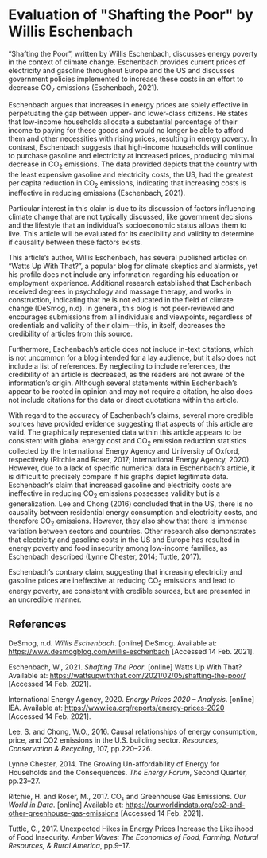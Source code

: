 # Evaluation of "Shafting the Poor" by Willis Eschenbach

“Shafting the Poor”, written by Willis Eschenbach, discusses energy poverty in the context of climate change. Eschenbach provides current prices of electricity and gasoline throughout Europe and the US and discusses government policies implemented to increase these costs in an effort to decrease CO<sub>2</sub> emissions (Eschenbach, 2021).

Eschenbach argues that increases in energy prices are solely effective in perpetuating the gap between upper- and lower-class citizens. He states that low-income households allocate a substantial percentage of their income to paying for these goods and would no longer be able to afford them and other necessities with rising prices, resulting in energy poverty. In contrast, Eschenbach suggests that high-income households will continue to purchase gasoline and electricity at increased prices, producing minimal decrease in CO<sub>2</sub> emissions. The data provided depicts that the country with the least expensive gasoline and electricity costs, the US, had the greatest per capita reduction in CO<sub>2</sub> emissions, indicating that increasing costs is ineffective in reducing emissions (Eschenbach, 2021).

Particular interest in this claim is due to its discussion of factors influencing climate change that are not typically discussed, like government decisions and the lifestyle that an individual’s socioeconomic status allows them to live. This article will be evaluated for its credibility and validity to determine if causality between these factors exists. 

This article’s author, Willis Eschenbach, has several published articles on “Watts Up With That?”, a popular blog for climate skeptics and alarmists, yet his profile does not include any information regarding his education or employment experience. Additional research established that Eschenbach received degrees in psychology and massage therapy, and works in construction, indicating that he is not educated in the field of climate change (DeSmog, n.d). In general, this blog is not peer-reviewed and encourages submissions from all individuals and viewpoints, regardless of credentials and validity of their claim—this, in itself, decreases the credibility of articles from this source. 

Furthermore, Eschenbach’s article does not include in-text citations, which is not uncommon for a blog intended for a lay audience, but it also does not include a list of references. By neglecting to include references, the credibility of an article is decreased, as the readers are not aware of the information’s origin. Although several statements within Eschenbach’s appear to be rooted in opinion and may not require a citation, he also does not include citations for the data or direct quotations within the article. 

With regard to the accuracy of Eschenbach’s claims, several more credible sources have provided evidence suggesting that aspects of this article are valid. The graphically represented data within this article appears to be consistent with global energy cost and CO<sub>2</sub> emission reduction statistics collected by the International Energy Agency and University of Oxford, respectively (Ritchie and Roser, 2017; International Energy Agency, 2020). However, due to a lack of specific numerical data in Eschenbach’s article, it is difficult to precisely compare if his graphs depict legitimate data. Eschenbach’s claim that increased gasoline and electricity costs are ineffective in reducing CO<sub>2</sub> emissions possesses validity but is a generalization. Lee and Chong (2016) concluded that in the US, there is no causality between residential energy consumption and electricity costs, and therefore CO<sub>2</sub> emissions. However, they also show that there is immense variation between sectors and countries. Other research also demonstrates that electricity and gasoline costs in the US and Europe has resulted in energy poverty and food insecurity among low-income families, as Eschenbach described (Lynne Chester, 2014; Tuttle, 2017). 

Eschenbach’s contrary claim, suggesting that increasing electricity and gasoline prices are ineffective at reducing CO<sub>2</sub> emissions and lead to energy poverty, are consistent with credible sources, but are presented in an uncredible manner. 

## References
DeSmog, n.d. *Willis Eschenbach*. [online] DeSmog. Available at: <https://www.desmogblog.com/willis-eschenbach> [Accessed 14 Feb. 2021].

Eschenbach, W., 2021. *Shafting The Poor*. [online] Watts Up With That? Available at: <https://wattsupwiththat.com/2021/02/05/shafting-the-poor/> [Accessed 14 Feb. 2021].

International Energy Agency, 2020. *Energy Prices 2020 – Analysis*. [online] IEA. Available at: <https://www.iea.org/reports/energy-prices-2020> [Accessed 14 Feb. 2021].

Lee, S. and Chong, W.O., 2016. Causal relationships of energy consumption, price, and CO2 emissions in the U.S. building sector. *Resources, Conservation & Recycling*, 107, pp.220–226.

Lynne Chester, 2014. The Growing Un-affordability of Energy for Households and the Consequences. *The Energy Forum*, Second Quarter, pp.23–27.

Ritchie, H. and Roser, M., 2017. CO₂ and Greenhouse Gas Emissions. *Our World in Data*. [online] Available at: <https://ourworldindata.org/co2-and-other-greenhouse-gas-emissions> [Accessed 14 Feb. 2021].

Tuttle, C., 2017. Unexpected Hikes in Energy Prices Increase the Likelihood of Food Insecurity. *Amber Waves: The Economics of Food, Farming, Natural Resources, & Rural America*, pp.9–17.

